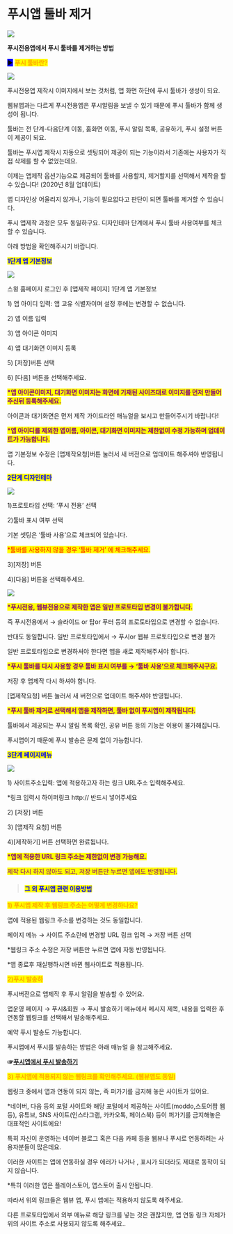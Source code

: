 # 푸시앱 툴바 제거

![](https://wp.swing2app.co.kr/wp-content/uploads/2020/08/%ED%91%B8%EC%8B%9C%ED%88%B4%EB%B0%94%EC%A0%9C%EA%B1%B0-%EC%A0%9C%EB%AA%A9.png)

**푸시전용앱에서 푸시 툴바를 제거하는 방법**

<mark style="background-color:blue;">**▶**</mark> <mark style="color:orange;">**푸시 툴바란?**</mark>

![](https://wp.swing2app.co.kr/wp-content/uploads/2020/08/%ED%91%B8%EC%8B%9C%EC%95%B11.png)

푸시전용앱 제작시 이미지에서 보는 것처럼, 앱 화면 하단에 푸시 툴바가 생성이 되요.

웹뷰앱과는 다르게 푸시전용앱은 푸시알림을 보낼 수 있기 때문에 푸시 툴바가 함께 생성이 됩니다.

툴바는 전 단계-다음단계 이동, 홈화면 이동, 푸시 알림 목록, 공유하기, 푸시 설정 버튼이 제공이 되요.



툴바는 푸시앱 제작시 자동으로 셋팅되어 제공이 되는 기능이라서 기존에는 사용자가 직접 삭제를 할 수 없었는데요.

이제는 앱제작 옵션기능으로 제공되어 툴바를 사용할지, 제거할지를 선택해서 제작을 할 수 있습니다! (2020년 8월 업데이트)

앱 디자인상 어울리지 않거나, 기능이 필요없다고 판단이 되면 툴바를 제거할 수 있습니다.



푸시 앱제작 과정은 모두 동일하구요. 디자인테마 단계에서 푸시 툴바 사용여부를 체크할 수 있습니다.

아래 방법을 확인해주시기 바랍니다.



<mark style="color:blue;">**1단계 앱 기본정보**</mark>

![](https://wp.swing2app.co.kr/wp-content/uploads/2020/08/%ED%91%B8%EC%8B%9C%ED%88%B4%EB%B0%94%EC%A0%9C%EA%B1%B01\_20\_886.png)

스윙 홈페이지 로그인 후 \[앱제작 페이지] 1단계 앱 기본정보

1\) 앱 아이디 입력: 앱 고유 식별자이며 설정 후에는 변경할 수 없습니다.

2\) 앱 이름 입력

3\) 앱 아이콘 이미지

4\) 앱 대기화면 이미지 등록

5\) \[저장]버튼 선택

6\) \[다음] 버튼을 선택해주세요.



<mark style="color:purple;">**\*앱 아이콘이미지, 대기화면 이미지는 화면에 기재된 사이즈대로 이미지를 먼저 만들어주신뒤 등록해주세요.**</mark>

아이콘과 대기화면은 먼저 제작 가이드라인 매뉴얼을 보시고 만들어주시기 바랍니다!

<mark style="color:purple;">**\*앱 아이디를 제외한 앱이름, 아이콘, 대기화면 이미지는 제한없이 수정 가능하며 업데이트가 가능합니다.**</mark>

앱 기본정보 수정은 \[앱제작요청]버튼 눌러서 새 버전으로 업데이트 해주셔야 반영됩니다.



<mark style="color:blue;">**2단계 디자인테마**</mark>

![](https://wp.swing2app.co.kr/wp-content/uploads/2020/08/%ED%91%B8%EC%8B%9C%ED%88%B4%EB%B0%94%EC%A0%9C%EA%B1%B02\_20\_886.png)

1\)프로토타입 선택: ‘푸시 전용’ 선택

2\)툴바 표시 여부 선택

기본 셋팅은 ‘툴바 사용’으로 체크되어 있습니다.

<mark style="color:red;">\*툴바를 사용하지 않을 경우 ‘툴바 제거’ 에 체크해주세요.</mark>

3\)\[저장] 버튼

4\)\[다음] 버튼을 선택해주세요.



![](https://wp.swing2app.co.kr/wp-content/uploads/2020/08/%ED%91%B8%EC%8B%9C%ED%88%B4%EB%B0%94%EC%A0%9C%EA%B1%B0\_20.08.png)

<mark style="color:purple;">**\*푸시전용, 웹뷰전용으로 제작한 앱은 일반 프로토타입 변경이 불가합니다.**</mark>

즉 푸시전용에서 → 슬라이드 or 탑or 푸터 등의 프로토타입으로 변경할 수 없습니다.

반대도 동일합니다. 일반 프로토타입에서 → 푸시or 웹뷰 프로토타입으로 변경 불가

일반 프로토타입으로 변경하셔야 한다면 앱을 새로 제작해주셔야 합니다.



<mark style="color:purple;">**\*푸시 툴바를 다시 사용할 경우 툴바 표시 여부를 → ‘툴바 사용’으로 체크해주시구요.**</mark>

저장 후 앱제작 다시 하셔야 합니다.

\[앱제작요청] 버튼 눌러서 새 버전으로 업데이트 해주셔야 반영됩니다.



<mark style="color:purple;">**\*푸시 툴바 제거로 선택해서 앱을 제작하면, 툴바 없이 푸시앱이 제작됩니다.**</mark>

툴바에서 제공되는 푸시 알림 목록 확인, 공유 버튼 등의 기능은 이용이 불가해집니다.

푸시앱이기 때문에 푸시 발송은 문제 없이 가능합니다.



<mark style="color:blue;">**3단계 페이지메뉴**</mark>

![](https://wp.swing2app.co.kr/wp-content/uploads/2020/08/%ED%91%B8%EC%8B%9C%ED%88%B4%EB%B0%94%EC%A0%9C%EA%B1%B03\_20\_886.png)

1\) 사이트주소입력: 앱에 적용하고자 하는 링크 URL주소 입력해주세요.

\*링크 입력시 하이퍼링크 http:// 반드시 넣어주세요

2\) \[저장] 버튼

3\) \[앱제작 요청] 버튼

4\)\[제작하기] 버튼 선택하면 완료됩니다.



<mark style="color:purple;">**\*앱에 적용한 URL 링크 주소는 제한없이 변경 가능해요.**</mark>

<mark style="color:purple;">제작 다시 하지 않아도 되고, 저장 버튼만 누르면 앱에도 반영됩니다.</mark>



> #### <mark style="color:blue;">**그 외 푸시앱 관련 이용방법**</mark>



<mark style="color:orange;">**1) 푸시앱 제작 후 웹링크 주소는 어떻게 변경하나요?**</mark>

앱에 적용된 웹링크 주소를 변경하는 것도 동일합니다.

페이지 메뉴 → 사이트 주소란에 변경할 URL 링크 입력 → 저장 버튼 선택

\*웹링크 주소 수정은 저장 버튼만 누르면 앱에 자동 반영됩니다.

\*앱 종료후 재실행하시면 바뀐 웹사이트로 적용됩니다.



<mark style="color:orange;">**2)푸시  발송하**</mark>

푸시버전으로 앱제작 후 푸시 알림을 발송할 수 있어요.

앱운영 페이지 → 푸시&회원 → 푸시 발송하기 메뉴에서 메시지 제목, 내용을 입력한 후 연동할 웹링크를 선택해서 발송해주세요.

예약 푸시 발송도 가능합니다.

푸시앱에서 푸시를 발송하는 방법은 아래 매뉴얼 을 참고해주세요.

**☞**[**푸시앱에서 푸시 발송하기**](../../../webappmanual/webapp/pushapp-push.md)



<mark style="color:orange;">**3) 푸시앱에 적용되지 않는 웹링크를 확인해주세요. (웹뷰앱도 동일)**</mark>

웹링크 중에서 앱과 연동이 되지 않는, 즉 퍼가기를 금지해 놓은 사이트가 있어요.

\*네이버, 다음 등의 포털 사이트와 해당 포털에서 제공하는 사이트(moddo,스토어팜 웹 등), 유튜브, SNS 사이트(인스타그램, 카카오톡, 페이스북) 등이 퍼가기를 금지해놓은 대표적인 사이트에요!

특히 자신이 운영하는 네이버 블로그 혹은 다음 카페 등을 웹뷰나 푸시로 연동하려는 사용자분들이 많은데요.

이러한 사이트는 앱에 연동하실 경우 에러가 나거나 , 표시가 되더라도 제대로 동작이 되지 않습니다.

\*특히 이러한 앱은 플레이스토어, 앱스토어 출시 안됩니다.

따라서 위의 링크들은 웹뷰 앱, 푸시 앱에는 적용하지 않도록 해주세요.

다른 프로토타입에서 외부 메뉴로 해당 링크를 넣는 것은 괜찮지만, 앱 연동 링크 자체가 위의 사이트 주소로 사용되지 않도록 해주세요..

